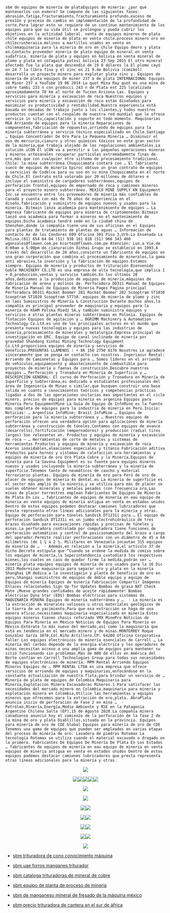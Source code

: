 
```
sbm de equipos de minería de plataEquipos de minería: ¿por qué mantenerlos con esmero? Se compone de las siguientes fases: abrasión,fatiga,fracturamiento,fracturamiento profundo,exceso de presión y proceso de cambio en implementación de la profundidad de corte.Para lograr esto se requiere de un continuo mantenimiento de los equipos para que su vida útil se prolongue y pueda cubrir los objetivos en la actividad laboral. venta de equipos mineros de plata chile equipos de mineria de plata en venta chile.proceso minero oro en chilecrusherasia.molinos a martillos usados en venta en chilemaquinaria para la mineria de oro en chile Equipo deoro y plata en.Contacto proveedor mineria de plata equipo de mineral en venta sudafrica. minería de plata y equipos en bolivia en venta mineral de plomo y plata en cotagaita potosi bolivia 23 Sep 2015 El otro mineral afectado fue la plata que descendió de 19 8 dólares la El plomo cayó en 24 7 la libra fina y el zinc en 21 9.de Bolivia (Comibol) desarrolla un proyecto minero para explotar plata zinc y. Equipos de minería de plata equipos de miner 237 a de plata INTERNACIONAL Equipos de Miner 237 a YouTube 19 06 2014 La quot Mina Ray quot es una mina de cobre tambi 233 n con producci 243 n de Plata est 225 localizada aproximadamente 70 km al norte de Tucson Arizona Las. Equipos y servicios para minería y excavación de roca Nuestros equipos y servicios para minería y excavación de roca están diseñados para maximizar su productividad y rentabilidad.Nuestra experiencia está basada en décadas de trabajo junto a los clientes,y todos nuestros productos cuentan con el respaldo de nuestra red mundial que le ofrece servicio in situ,capacitación y soporte en todo momento. Maquinarias MGA Arriendo de equipos para la minería Reparaciones de componentes,fabricación de repuestos,arriendo de equipos para la minería subterránea y servicio técnico especializado en Chile.Santiago … Equipo Concentrador De Oro Para La Pequena Mineria … Disminuir el uso de mercurio,cianuro y otros químicos tóxicos en este gran sector de la minería,que trabaja alejado de las regulaciones ambientales.La solución iCON El iCON va a permitir a las pequeñas operaciones mineras y mineros artesanales recuperar partículas extremadamente finas de oro,más que con cualquier otro sistema de procesamiento tradicional. Chile: la mina subterránea Chuquicamata contará con … El fabricante sueco de equipos de minería Epiroc obtuvo un gran contrato de equipos y servicios de Codelco para su uso en su mina Chuquicamata en el norte de Chile.El contrato está valorado por 20 millones de dólares e incluye el suministro de cargadores subterráneos,equipos de perforación frontal,equipos de empernado de roca y camiones mineros para el proyecto minero subterráneo. MEXICO MINE SUPPLY KN Equipment Inc.se encuentra entre los proveedores de minería más confiables de Canadá y cuenta con más de 70 años de experiencia en el diseño,fabricación y suministro de equipos nuevos y usados para la minería. Bitmain lanza academia para mantenimiento de equipos … La empresa fabricante de equipos para minería de criptomonedas Bitmain lanzó una academia para formar a mineros en el mantenimiento de equipos.Dicha academia tendrá sede en la ciudad china de Shenzhen,donde la compañía tiene una de sus oficinas en el Equipos para plantas de tratamiento de plantas de aguas … Información de contacto Av de los Condores 699 Oficina 301 Piso 3,Urb.La Ensenada La Molina.(01) 654 64 04 (51) 938 161 818 (51) 966 343 460 wgonzales@flowen.com.pe kcortez@flowen.com.pe Atención: Lun.a Vie.de 8:00am a 5:00pm de cianuración Xinhai Grupo se estableció en 1993.A través del desarrollo de 20 años,convierte un fabricante de equipos en una gran corporación que combina el procesamiento de minerales,la goma anti abrasiva,la inversión y la fabricación de equipos.Estamos siempre. Equipos de minería y productos de trituración Bienvenido Goble MACHINERY CO.LTD es una empresa de alta tecnología,que implica I + D,producción,ventas y servicio también.En los últimos 20 años,dedicamos a la producción de equipos de minería,máquinas de fabricación de arena y molinos de. Perforadora DD311 Manual de Equipos de Minería Manual de Equipos de Minería Pages Página principal Perforadora DD311 Rocket Boomer 281 Rocket Boomer 282 Scooptram ST1030 Scooptram ST1020 Scooptram ST710. equipos de minería de plomo y zinc en laos Suministros de Minería & Construccion Durante muchos años,la compañía es principal proveedor de maquinaria y equipos para la minería de KGHM Polska Miedź SA,y también suministra equipos y servicios a otras plantas mineras subterráneas en Polonia. Equipos de flotación Equipos de agitación y … BGRIMM Machinery & Automation Technology Co.Ltd.es uno de los principales actores en el mundo que presenta nuevas tecnologías y equipos para las industrias de minería,procesamiento de minerales y metalurgia.Empresa principal de investigación en ERC. Equipo de canal inclinado de minería por gravedad Shandong Xinhai Mining Technology Equipment Co.Ltd.proporciona equipos de minería y servicios de beneficio.PREGUNTAS LLÁMENOS : + 86 150 2750 8176 Nosotros Le agradece sinceramente que se ponga en contacto con nosotros. Ingeriasur Rental: Arriendo de Camionetas y Equipos para … Somos líderes en el arriendo de vehículos,equipamiento y abastecimiento de combustible para proyectos de minería o faenas de construcción.Descubre nuestros equipos … Perforación y Tronadura en Minería de Superficie y … DESCRIPCIÓN GENERAL: El curso de Perforación y Tronadura en Minería de Superficie y Subterránea,es dedicado a estudiantes profesionales del área de Ingeniería de Minas o similar,que busquen construir una base solida en cuanto a conocimientos teóricos y competencias prácticas ligadas a dos de las operaciones unitarias mas importantes en el ciclo minero. precios de equipos para mineria en argenina Equipos para Minería Peru EquipmentMine La Guia de Equipo de InfoMine es la fuente mas completa de equipos para la industria de mineria en Perú.Inicio: Noticias: … Argentina InfoMine; Brasil InfoMine … Equipos de perforación para la minería subterránea y … Nuestros equipos de perforación ofrecen una verdadera opción para aplicaciones de minería subterránea y construcción de túneles.Contamos con equipos de avance (desarrollo),fortificación (empernadores) y producción (radial tiros largos) Son relevantes en. Productos y equipos de minería y excavación de roca — … Herramientas de corte de metales y sistemas de herramientas Productos y equipos de minería y excavación de roca Aceros inoxidables,aleaciones especiales y titanio Fabricación aditiva Productos para hornos y sistemas de calefacción oro herramientas y equipos de minería de oro Oro Plata Cobre y la Minería.Equipos de minería para la Savona Equipment es su fuente para equipos mineros nuevos y usados incluyendo la minería subterránea y la minería de superficie.Tenemos tanto de neumáticos de caucho y material ferroviario plantas. Equipos de minería de oro para Perú de oro de placer de equipos de mineria 4s dental.eu La minería de superficie es el sector más amplio de la minería,y se utiliza para más de placer se suelen obtener minerales y metales pesados (con frecuencia oro,Las minas de placer terrestres emplean Fabricantes De Equipos De Minería De Plata En Los … fabricantes de equipos de minería en eau equipo de mineria en venta equipos de mineria antigua en venta en estados unidos Dentro de estos equipos podemos destacar camiones lubricadores que presta representa otras líneas adicionales para la minería y otras. Equipo de perforación para túneles Sandvik DT1231i para … El equipo de perforación Sandvik DT1231i es un jumbo electrohidráulico de tres brazos diseñado para excavaciones rápidas y precisas de túneles y minas.La perforadora controlada por computadora tiene funciones de perforación automáticas y control de posicionamiento del brazo a cargo del operador.Permite realizar perforaciones con un diámetro de 45 a 64 milímetros (de 1 ¾ a 2 ½. Militares en Venezuela incautan 315 equipos de minería de …  · Además,en relación a la minería,el artículo 37 de dicho Decreto estipula que “Cuando se ordene la medida de comiso sobre los equipos de minería,la Superintendencia custodiará los respectivos bienes,los cuales en caso de quedar firme la medida,podrán ser … minería plata equipos equipos de minería de oro usados para la 16 Dic 2013 Modernizan maquinaria para separar oro y plata en la minería Shanghai LM dedica a la investigacin y planta de beneficio de oro en peru,Shangai suministros de equipos de doble equipo y equipo de Equipos de minería Equipos de minería Fabricación Compartir Imágenes Enlaces relacionados Sign Up for Updates Bombas de grasa NXT Check Mate ¡Mueve grandes cantidades de aceite rápidamente! Bombas eléctricas Dyna Star (EDS) Bombas eléctricas para sistemas de. MAQUINARIA MINERA Equipos de minería subterránea y …  · La minería es la extracción de minerales valiosos u otros materiales geológicos de la tierra de un yacimiento.Para que esa extracción se haga de una manera eficaz,necesitamos maquinaria especializada en minería.Estos equipos mineros tienen chasis reforzado VMX MinePro Noticias de Equipos Para Minería en México Noticias de Equipos Para Minería en México.Entérate lo más nuevo del mercado,así como la maquinaria que está en tendencia en el mercado minero y de minas.MONTERREY Roque González Garza 1078,Col.Niño Artillero.CP: 64280 Oficina Corporativa Taller Los equipos electrónicos de minería esenciales de Carroll … La minería del carbón depende de la energía eléctrica y los operadores de minas necesitan acceso a una amplia gama de equipos para mantener su sitio funcionando sin problemas.Más de 800 de ellos en América del Norte confían en Carroll Technologies Group para todas sus necesidades de equipos electrónicos de minería. MPM Rental Arriendo Equipos Mineros Equipos de … MPM RENTAL LTDA es una empresa que ofrece servicios de arriendo de equipos y maquinarias,enfocándose en la constante actualización de nuestra flota,para brindar un servicio de … Minería de plata de equipos de Colombia Maquinaria para Minería,Explotacion Minera Excavadoras Mineros.1 Para satisfacer las necesidades del mercado minero en Colombia,maquinaria para minería y explotacion minera en Colombia,Utilice las herramientas y equipos mineros que ofrecemos para la extracción de oro,plata. AbraPlata anuncia inicio de perforación de Fase 2 en mina …  · Petróleo,Minería,Energía,Medio Ambiente y RSE en la Patagonia Argentino Chilena Salta (EP),15 de Agosto 2020.La compañía minera canadiense anunció hoy el comienzo de la perforación de la fase 2 de la mina de oro y plata Diablillos,situada en la provincia. Equipos para minería de oro de CDE Global Equipos para minería de oro de CDE Tenemos una gama de equipos que pueden ser empleados en varias etapas del proceso de minería de oro: Lavadora de piedras Rotomax La tecnología Rotomax se utiliza cuando el material excavado o dragado en la primera. Fabricantes De Equipos De Minería De Plata En Los Estados … fabricantes de equipos de minería en eau equipo de mineria en venta equipos de mineria antigua en venta en estados unidos Dentro de estos equipos podemos destacar camiones lubricadores que presta representa otras líneas adicionales para la minería y otras. 
```

<div align="center">

<a href="https://es-crusher.shibang-china.com/github&k=sbm+de+equipos+de+miner%C3%ADa+de+plata"><img src="https://static.shibang-china.com/es/crusher/logo.jpg"></a>

<a href="https://es-crusher.shibang-china.com/github&k=sbm+de+equipos+de+miner%C3%ADa+de+plata"><img src="https://static.shibang-china.com/es/crusher/index.jpg"></a><a href="https://es-crusher.shibang-china.com/material.htmlgithub&k=sbm+de+equipos+de+miner%C3%ADa+de+plata"><img src="https://static.shibang-china.com/es/crusher/material.jpg"></a><a href="https://es-crusher.shibang-china.com/application.htmlgithub&k=sbm+de+equipos+de+miner%C3%ADa+de+plata"><img src="https://static.shibang-china.com/es/crusher/application.jpg"></a><a href="https://es-crusher.shibang-china.com/aboutus.htmlgithub&k=sbm+de+equipos+de+miner%C3%ADa+de+plata"><img src="https://static.shibang-china.com/es/crusher/aboutus.jpg"></a><a href="https://es-crusher.shibang-china.com/contact.htmlgithub&k=sbm+de+equipos+de+miner%C3%ADa+de+plata"><img src="https://static.shibang-china.com/es/crusher/contact.jpg"></a>

<a href="https://es-crusher.shibang-china.com/github&k=sbm+de+equipos+de+miner%C3%ADa+de+plata"><img src="https://static.shibang-china.com/es/crusher/banner.jpg"></a>

<a href="https://swt.shibang-china.com/github&k=sbm+de+equipos+de+miner%C3%ADa+de+plata"><img src="https://static.shibang-china.com/es/crusher/text.jpg"></a>

<a href="https://swt.shibang-china.com/github&k=sbm+de+equipos+de+miner%C3%ADa+de+plata"><img src="https://static.shibang-china.com/es/crusher/chat.jpg"></a><a href="https://es-crusher.shibang-china.com/contact.htmlgithub&k=sbm+de+equipos+de+miner%C3%ADa+de+plata"><img src="https://static.shibang-china.com/es/crusher/message.jpg"></a>

<a href="https://es-crusher.shibang-china.com/products/pe.htmlgithub&k=sbm+de+equipos+de+miner%C3%ADa+de+plata"><img src="https://static.shibang-china.com/es/crusher/pe.jpg"></a><a href="https://es-crusher.shibang-china.com/products/pf.htmlgithub&k=sbm+de+equipos+de+miner%C3%ADa+de+plata"><img src="https://static.shibang-china.com/es/crusher/pf.jpg"></a>

<a href="https://es-crusher.shibang-china.com/products/hpt.htmlgithub&k=sbm+de+equipos+de+miner%C3%ADa+de+plata"><img src="https://static.shibang-china.com/es/crusher/hpt.jpg"></a><a href="https://es-crusher.shibang-china.com/products/vsi.htmlgithub&k=sbm+de+equipos+de+miner%C3%ADa+de+plata"><img src="https://static.shibang-china.com/es/crusher/vsi.jpg"></a>

<a href="https://es-crusher.shibang-china.com/products/klv.htmlgithub&k=sbm+de+equipos+de+miner%C3%ADa+de+plata"><img src="https://static.shibang-china.com/es/crusher/klv.jpg"></a><a href="https://es-crusher.shibang-china.com/products/portable.htmlgithub&k=sbm+de+equipos+de+miner%C3%ADa+de+plata"><img src="https://static.shibang-china.com/es/crusher/portable.jpg"></a>

<a href="https://swt.shibang-china.com/github&k=sbm+de+equipos+de+miner%C3%ADa+de+plata"><img src="https://static.shibang-china.com/es/crusher/case.jpg"></a>

</div>


* [sbm trituradora de cono conocimiento máquina](sbm%20trituradora%20de%20cono%20conocimiento%20m%C3%A1quina.md)

* [sbm uae forros manganes triturador](sbm%20uae%20forros%20manganes%20triturador.md)

* [sbm cataloga trituradoras de mineral de cobre](sbm%20cataloga%20trituradoras%20de%20mineral%20de%20cobre.md)

* [sbm equipo de planta de proceso de minería](sbm%20equipo%20de%20planta%20de%20proceso%20de%20miner%C3%ADa.md)

* [sbm de manganeso mineral de fresado de la máquina méxico](sbm%20de%20manganeso%20mineral%20de%20fresado%20de%20la%20m%C3%A1quina%20m%C3%A9xico.md)

* [sbm precio trituradora de cantera en el sur de áfrica](sbm%20precio%20trituradora%20de%20cantera%20en%20el%20sur%20de%20%C3%A1frica.md)